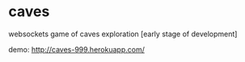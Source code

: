 # caves
websockets game of caves exploration
[early stage of development]

demo: http://caves-999.herokuapp.com/
